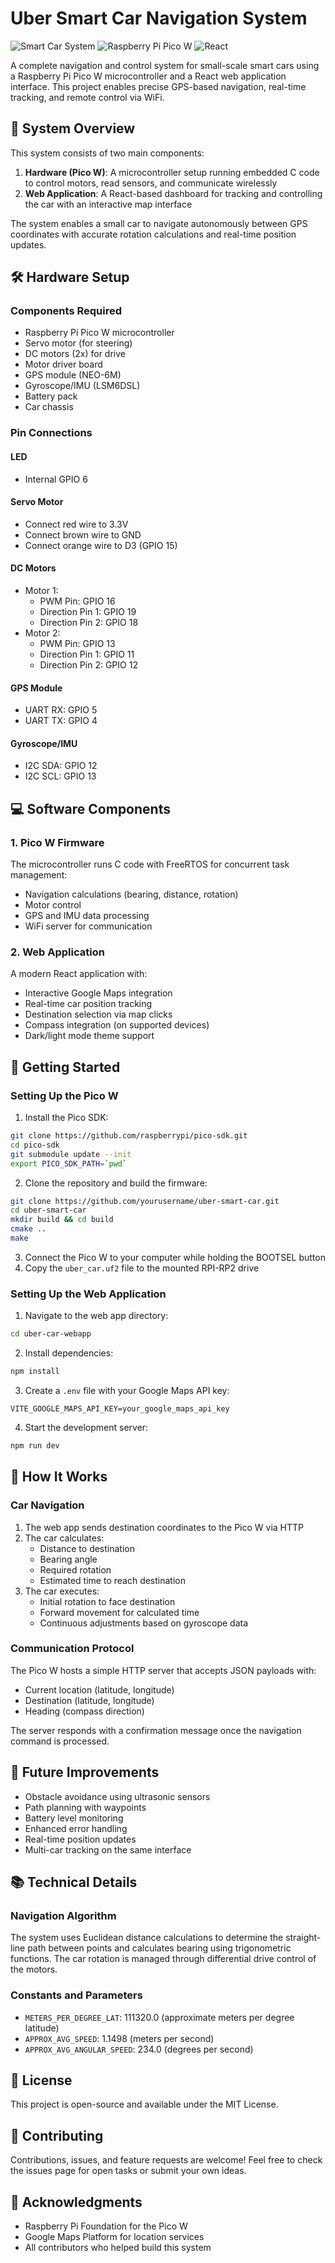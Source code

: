 # Uber Smart Car Navigation System

![Smart Car System](https://img.shields.io/badge/Smart%20Car-Navigation-blue)
![Raspberry Pi Pico W](https://img.shields.io/badge/Raspberry%20Pi-Pico%20W-c51a4a)
![React](https://img.shields.io/badge/Frontend-React-61DAFB)

A complete navigation and control system for small-scale smart cars using a Raspberry Pi Pico W microcontroller and a React web application interface. This project enables precise GPS-based navigation, real-time tracking, and remote control via WiFi.

## 📌 System Overview

This system consists of two main components:

1. **Hardware (Pico W)**: A microcontroller setup running embedded C code to control motors, read sensors, and communicate wirelessly
2. **Web Application**: A React-based dashboard for tracking and controlling the car with an interactive map interface

The system enables a small car to navigate autonomously between GPS coordinates with accurate rotation calculations and real-time position updates.

## 🛠️ Hardware Setup

### Components Required
- Raspberry Pi Pico W microcontroller
- Servo motor (for steering)
- DC motors (2x) for drive
- Motor driver board
- GPS module (NEO-6M)
- Gyroscope/IMU (LSM6DSL)
- Battery pack
- Car chassis

### Pin Connections

#### LED
- Internal GPIO 6

#### Servo Motor
- Connect red wire to 3.3V
- Connect brown wire to GND
- Connect orange wire to D3 (GPIO 15)

#### DC Motors
- Motor 1:
  - PWM Pin: GPIO 16
  - Direction Pin 1: GPIO 19
  - Direction Pin 2: GPIO 18
- Motor 2:
  - PWM Pin: GPIO 13
  - Direction Pin 1: GPIO 11
  - Direction Pin 2: GPIO 12

#### GPS Module
- UART RX: GPIO 5
- UART TX: GPIO 4

#### Gyroscope/IMU
- I2C SDA: GPIO 12
- I2C SCL: GPIO 13

## 💻 Software Components

### 1. Pico W Firmware
The microcontroller runs C code with FreeRTOS for concurrent task management:
- Navigation calculations (bearing, distance, rotation)
- Motor control
- GPS and IMU data processing
- WiFi server for communication

### 2. Web Application
A modern React application with:
- Interactive Google Maps integration
- Real-time car position tracking
- Destination selection via map clicks
- Compass integration (on supported devices)
- Dark/light mode theme support

## 🚀 Getting Started

### Setting Up the Pico W

1. Install the Pico SDK:
```bash
git clone https://github.com/raspberrypi/pico-sdk.git
cd pico-sdk
git submodule update --init
export PICO_SDK_PATH=`pwd`
```

2. Clone the repository and build the firmware:
```bash
git clone https://github.com/yourusername/uber-smart-car.git
cd uber-smart-car
mkdir build && cd build
cmake ..
make
```

3. Connect the Pico W to your computer while holding the BOOTSEL button
4. Copy the `uber_car.uf2` file to the mounted RPI-RP2 drive

### Setting Up the Web Application

1. Navigate to the web app directory:
```bash
cd uber-car-webapp
```

2. Install dependencies:
```bash
npm install
```

3. Create a `.env` file with your Google Maps API key:
```
VITE_GOOGLE_MAPS_API_KEY=your_google_maps_api_key
```

4. Start the development server:
```bash
npm run dev
```

## 📡 How It Works

### Car Navigation
1. The web app sends destination coordinates to the Pico W via HTTP
2. The car calculates:
   - Distance to destination
   - Bearing angle
   - Required rotation
   - Estimated time to reach destination
3. The car executes:
   - Initial rotation to face destination
   - Forward movement for calculated time
   - Continuous adjustments based on gyroscope data

### Communication Protocol
The Pico W hosts a simple HTTP server that accepts JSON payloads with:
- Current location (latitude, longitude)
- Destination (latitude, longitude)
- Heading (compass direction)

The server responds with a confirmation message once the navigation command is processed.

## 🔮 Future Improvements

- Obstacle avoidance using ultrasonic sensors
- Path planning with waypoints
- Battery level monitoring
- Enhanced error handling
- Real-time position updates
- Multi-car tracking on the same interface

## 📚 Technical Details

### Navigation Algorithm
The system uses Euclidean distance calculations to determine the straight-line path between points and calculates bearing using trigonometric functions. The car rotation is managed through differential drive control of the motors.

### Constants and Parameters
- `METERS_PER_DEGREE_LAT`: 111320.0 (approximate meters per degree latitude)
- `APPROX_AVG_SPEED`: 1.1498 (meters per second)
- `APPROX_AVG_ANGULAR_SPEED`: 234.0 (degrees per second)

## 📝 License

This project is open-source and available under the MIT License.

## 🤝 Contributing

Contributions, issues, and feature requests are welcome! Feel free to check the issues page for open tasks or submit your own ideas.

## 🙏 Acknowledgments

- Raspberry Pi Foundation for the Pico W
- Google Maps Platform for location services
- All contributors who helped build this system
